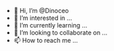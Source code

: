 - 👋 Hi, I’m @Dinoceo
- 👀 I’m interested in ...
- 🌱 I’m currently learning ...
- 💞️ I’m looking to collaborate on ...
- 📫 How to reach me ...

<!---
Dinoceo/Dinoceo is a ✨ special ✨ repository because its `README.md` (this file) appears on your GitHub profile.
You can click the Preview link to take a look at your changes.
--->
